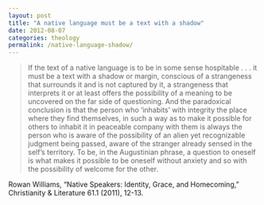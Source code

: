 ```yaml
---
layout: post
title: "A native language must be a text with a shadow"
date: 2012-08-07
categories: theology
permalink: /native-language-shadow/
---
```


> If the text of a native language is to be in some sense hospitable . . . it must be a text with a shadow or margin, conscious of a strangeness that surrounds it and is not captured by it, a strangeness that interprets it or at least offers the possibility of a meaning to be uncovered on the far side of questioning. And the paradoxical conclusion is that the person who ‘inhabits’ with integrity the place where they find themselves, in such a way as to make it possible for others to inhabit it in peaceable company with them is always the person who is aware of the possibility of an alien yet recognizable judgment being passed, aware of the stranger already sensed in the self’s territory. To be, in the Augustinian phrase, a question to oneself is what makes it possible to be oneself without anxiety and so with the possibility of welcome for the other.

Rowan Williams, “Native Speakers: Identity, Grace, and Homecoming,” Christianity & Literature 61.1 (2011), 12-13.